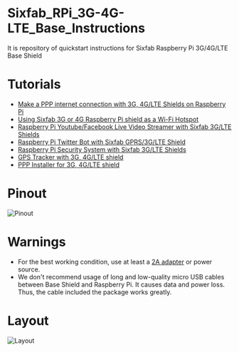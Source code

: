 # Sixfab_RPi_3G-4G-LTE_Base_Instructions
It is repository of quickstart instructions for Sixfab Raspberry Pi 3G/4G/LTE Base Shield

# Tutorials

*   [Make a PPP internet connection with 3G, 4G/LTE Shields on Raspberry Pi](https://sixfab.com/updated-tutorial-3-make-a-ppp-internet-connection-with-3g-4glte-shields-on-raspberry-pi/)
*   [Using Sixfab 3G or 4G Raspberry Pi shield as a Wi-Fi Hotspot](https://sixfab.com/using-3g-or-4g-raspberry-pi-shield-as-a-wifi-access-point/)
*   [Raspberry Pi Youtube/Facebook Live Video Streamer with Sixfab 3G/LTE Shields](https://sixfab.com/tutorial-4-raspberry-pi-youtubefacebook-live-video-streamer-with-sixfab-3glte-shields/)
*   [Raspberry Pi Twitter Bot with Sixfab GPRS/3G/LTE Shield](https://sixfab.com/raspberry-pi-twitter-bot-with-sixfab-gprs3glte-shield/)
*   [Raspberry Pi Security System with Sixfab 3G/LTE Shields](https://sixfab.com/tutorial-7-raspberry-pi-security-system-with-sixfab-3glte-shields/)
*   [GPS Tracker with 3G, 4G/LTE shield](https://sixfab.com/gps-tracker-with-3g-4glte-shield/)
*   [PPP Installer for 3G, 4G/LTE shield](https://sixfab.com/ppp-installer-for-sixfab-shield/)

# Pinout
![Pinout](https://sixfab.com/wp-content/uploads/2018/10/3g-4g-lte_base_shield_pinout.png)

# Warnings

*   For the best working condition, use at least a [2A adapter](https://sixfab.com/product/official-raspberry-pi-universal-power-supply/) or power source.
*   We don't recommend usage of long and low-quality micro USB cables between Base Shield and Raspberry Pi. It causes data and power loss. Thus, the cable included the package works greatly.

# Layout
![Layout](https://sixfab.com/wp-content/uploads/2018/10/3g-4g-lte_base_shield_layout-1.png)
